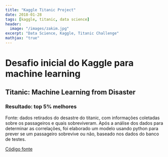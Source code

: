 ```yaml
---
title: "Kaggle Titanic Project"
date: 2018-01-28
tags: [kaggle, titanic, data science]
header:
  image: "/images/zakim.jpg"
excerpt: "Data Science, Kaggle, Titanic Challenge"
mathjax: "true"
---
```


# Desafio inicial do Kaggle para machine learning

## Titanic: Machine Learning from Disaster

### Resultado: top 5% melhores

Fonte: dados retirados do desastre do titanic, com informações coletadas sobre os passageiros e quais sobreviveram.
Após a análise dos dados para determinar as correlações, foi elaborado um modelo usando python para prever se um passageiro sobrevive ou não, baseado nos dados do banco de testes.


[Código fonte](https://github.com/caladoxd/Kaggle-Titanic)




